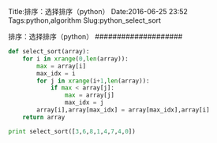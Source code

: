 Title:排序：选择排序（python）
Date:2016-06-25 23:52
Tags:python,algorithm
Slug:python_select_sort

排序：选择排序（python）
####################

```python preset=mypreset lineno=True
def select_sort(array):
    for i in xrange(0,len(array)):
        max = array[i]
        max_idx = i
        for j in xrange(i+1,len(array)):
            if max < array[j]:
                max = array[j]
                max_idx = j
        array[i],array[max_idx] = array[max_idx],array[i]
    return array

print select_sort([3,6,8,1,4,7,4,0])
```